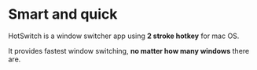 # Smart and quick

HotSwitch is a window switcher app using **2 stroke hotkey** for mac OS.

It provides fastest window switching, **no matter how many windows** there are.

